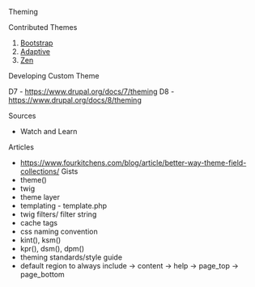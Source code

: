 Theming

Contributed Themes
1. [Bootstrap](https://www.drupal.org/project/bootstrap)
2. [Adaptive](https://www.drupal.org/project/adaptivetheme)
3. [Zen](https://www.drupal.org/project/zen)


Developing Custom Theme

D7 - https://www.drupal.org/docs/7/theming
D8 - https://www.drupal.org/docs/8/theming

Sources

- Watch and Learn

Articles

- https://www.fourkitchens.com/blog/article/better-way-theme-field-collections/
Gists
- theme()
- twig
- theme layer
- templating - template.php
- twig filters/ filter string
- cache tags
- css naming convention
- kint(),  ksm()
- kpr(), dsm(), dpm()
- theming standards/style guide
- default region to always include
    -> content
    -> help
    -> page_top
    -> page_bottom
